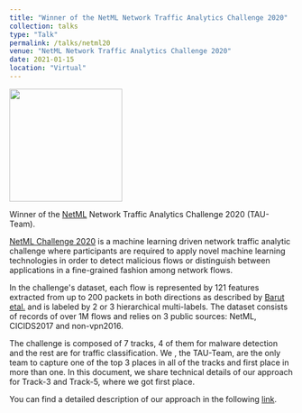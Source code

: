 ```yaml
---
title: "Winner of the NetML Network Traffic Analytics Challenge 2020"
collection: talks
type: "Talk"
permalink: /talks/netml20
venue: "NetML Network Traffic Analytics Challenge 2020"
date: 2021-01-15
location: "Virtual"
---
```


<img src='http://talshapira.github.io/files/netml.png' width="200">

Winner of the [NetML](https://eval.ai/web/challenges/challenge-page/526/overview) Network Traffic Analytics Challenge 2020 (TAU-Team).

[NetML Challenge 2020](https://arxiv.org/abs/2004.13006) is a machine learning driven network traffic analytic challenge where participants are required to apply novel machine learning technologies in order to detect malicious flows or distinguish between applications in a fine-grained fashion among network flows.

In the challenge's dataset, each flow is represented by 121 features extracted from up to 200 packets in both directions as described by [Barut etal.]((https://arxiv.org/abs/2004.13006)) and is labeled by 2 or 3 hierarchical multi-labels. The dataset consists of records of over 1M flows and relies on 3 public sources: NetML, CICIDS2017 and non-vpn2016.

The challenge is composed of 7 tracks, 4 of them for malware detection and the rest are for traffic classification.
We , the TAU-Team, are the only team to capture one of the top 3 places in all of the tracks and first place in more than one. In this document, we share technical details of our approach for Track-3 and Track-5, where we got first place.


You can find a detailed description of our approach in the following [link](https://drive.google.com/file/d/1T_B7U49edDM1omgguZsABkLa8uGQRDTV/view?usp=sharing).
